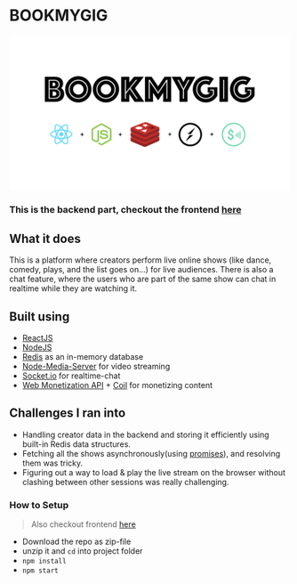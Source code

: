 # BOOKMYGIG

![BookMyGig Logo](https://github.com/manojnaidu619/bookmygig-frontend/blob/master/bookmygig.png)

### This is the backend part, checkout the frontend [here](https://github.com/manojnaidu619/bookmygig-frontend)

## What it does

This is a platform where creators perform live online shows (like dance, comedy, plays, and the list goes on...) for live audiences. There is also a chat feature, where the users who are part of the same show can chat in realtime while they are watching it.

## Built using

* [ReactJS](https://reactjs.org/)
* [NodeJS](https://nodejs.org/en/)
* [Redis](https://redis.io/) as an in-memory database
* [Node-Media-Server](https://github.com/illuspas/Node-Media-Server) for video streaming
* [Socket.io](https://socket.io/) for realtime-chat
* [Web Monetization API](https://webmonetization.org/) + [Coil](https://coil.com/) for monetizing content
 
## Challenges I ran into

* Handling creator data in the backend and storing it efficiently using built-in Redis data structures.
* Fetching all the shows asynchronously(using [promises](https://developer.mozilla.org/en-US/docs/Web/JavaScript/Reference/Global_Objects/Promise)), and resolving them was tricky.
* Figuring out a way to load & play the live stream on the browser without clashing between other sessions was really challenging.

### How to Setup
> Also checkout frontend [here](https://github.com/manojnaidu619/bookmygig-frontend)
* Download the repo as zip-file
* unzip it and `cd` into project folder
* `npm install`
* `npm start`
